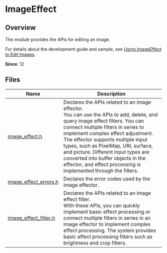 # ImageEffect

## Overview

The module provides the APIs for editing an image.

For details about the development guide and sample, see [Using ImageEffect to Edit Images](../../media/image/image-effect-guidelines.md).

**Since**: 12

## Files

| Name| Description|
| -- | -- |
| [image_effect.h](capi-image-effect-h.md) | Declares the APIs related to an image effector.<br>You can use the APIs to add, delete, and query image effect filters. You can connect multiple filters in series to implement complex effect adjustment.<br>The effector supports multiple input types, such as PixelMap, URI, surface, and picture. Different input types are converted into buffer objects in the effector, and effect processing is implemented through the filters.|
| [image_effect_errors.h](capi-image-effect-errors-h.md) | Declares the error codes used by the image effector.|
| [image_effect_filter.h](capi-image-effect-filter-h.md) | Declares the APIs related to an image effect filter.<br>With these APIs, you can quickly implement basic effect processing or connect multiple filters in series in an image effector to implement complex effect processing. The system provides basic effect processing filters such as brightness and crop filters.|
